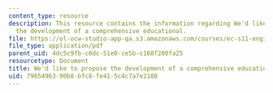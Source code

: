 ```yaml
---
content_type: resource
description: This resource contains the information regarding We'd like to propose
  the development of a comprehensive educational.
file: https://ol-ocw-studio-app-qa.s3.amazonaws.com/courses/ec-s11-engineering-capacity-in-community-based-healthcare-fall-2005/7965496390b8bfc8fe415c4c7a7e2188_MITEC_S11F05_hw6_vct_schools.pdf
file_type: application/pdf
parent_uid: 4dc5c9fb-c0dc-51e0-ce5b-c160f280fa25
resourcetype: Document
title: We'd like to propose the development of a comprehensive educational
uid: 79654963-90b8-bfc8-fe41-5c4c7a7e2188
---
```

